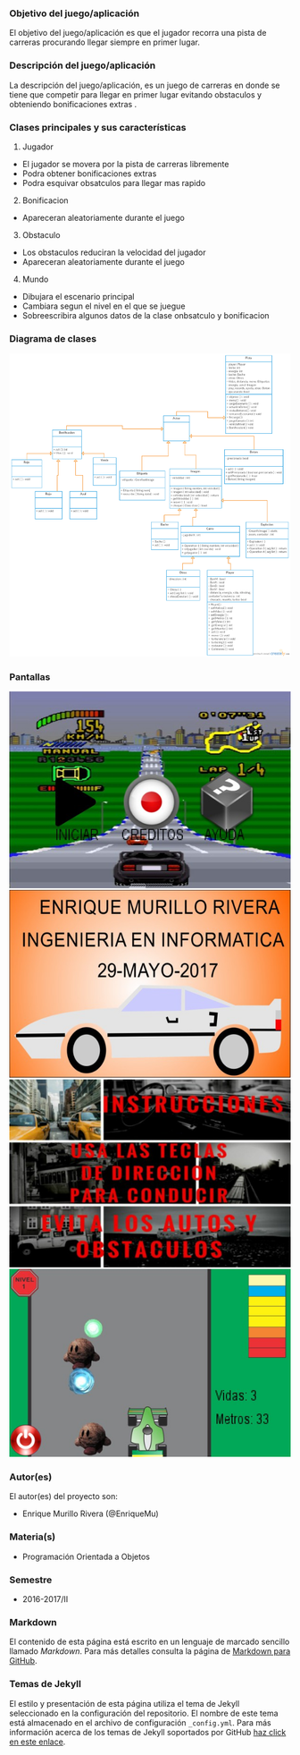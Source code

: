 ### Objetivo del juego/aplicación
El objetivo del juego/aplicación es que el jugador recorra una pista de carreras procurando llegar siempre en primer lugar.

### Descripción del juego/aplicación
La descripción del juego/aplicación, es un juego de carreras en donde se tiene que competir para llegar en primer lugar evitando obstaculos y obteniendo bonificaciones extras .

### Clases principales y sus características
1. Jugador
* El jugador se movera por la pista de carreras libremente
* Podra obtener bonificaciones extras
* Podra esquivar obsatculos para llegar mas rapido

2. Bonificacion
* Apareceran aleatoriamente durante el juego

3. Obstaculo
* Los obstaculos reduciran la velocidad del jugador
* Apareceran aleatoriamente durante el juego

4. Mundo
* Dibujara el escenario principal
* Cambiara segun el nivel en el que se juegue
* Sobreescribira algunos datos de la clase onbsatculo y bonificacion

### Diagrama de clases
![Diagrama de clases](/Imagenes/ProyectoTopGear.png)

### Pantallas
![Principal](/Imagenes/principal.jpg)
![Principal](/Imagenes/creditos.jpg)
![Principal](/Imagenes/ayuda.jpg)
![Principal](/Imagenes/jugando.jpg)

### Autor(es)
El autor(es) del proyecto son:
- Enrique Murillo Rivera (@EnriqueMu)

### Materia(s)
- Programación Orientada a Objetos

### Semestre
- 2016-2017/II

### Markdown
El contenido de esta página está escrito en un lenguaje de marcado sencillo llamado *Markdown*. Para más detalles consulta la página de [Markdown para GitHub](https://guides.github.com/features/mastering-markdown/).

### Temas de Jekyll
El estilo y presentación de esta página utiliza el tema de Jekyll seleccionado en la configuración del repositorio. El nombre de este tema está almacenado en el archivo de configuración `_config.yml`. Para más información acerca de los temas de Jekyll soportados por GitHub [haz click en este enlace](https://pages.github.com/themes/).
